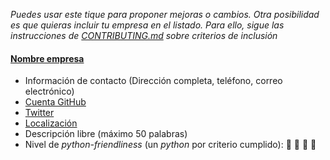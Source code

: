 *Puedes usar este tique para proponer mejoras o cambios. Otra posibilidad es que quieras incluir tu empresa en el listado. Para ello, sigue las instrucciones de [CONTRIBUTING.md](CONTRIBUTING.md) sobre criterios de inclusión*

#### [Nombre empresa](http://empresa.com/)

* Información de contacto (Dirección completa, teléfono, correo electrónico)
* [Cuenta GitHub](http://github.com/empresa/)
* [Twitter](http://twitter.com/empresa/)
* [Localización](http://www.openstreetmap.org/?mlat=latitud&mlon=longitud#map=18/latitud/longitud)
* Descripción libre (máximo 50 palabras)
* Nivel de *python-friendliness* (un *python* por criterio cumplido): :snake: :snake: :snake: :snake:
